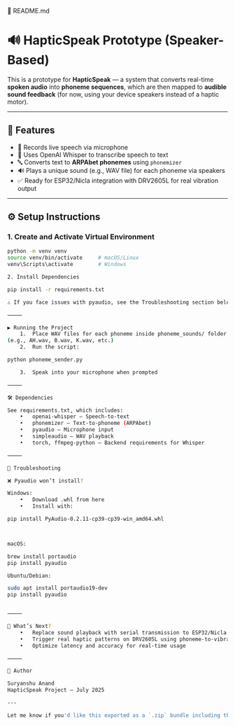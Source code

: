 📄 README.md

# 🔊 HapticSpeak Prototype (Speaker-Based)

This is a prototype for **HapticSpeak** — a system that converts real-time **spoken audio** into **phoneme sequences**, which are then mapped to **audible sound feedback** (for now, using your device speakers instead of a haptic motor).

---

## 🚀 Features

- 🎤 Records live speech via microphone
- 🧠 Uses OpenAI Whisper to transcribe speech to text
- 🔤 Converts text to **ARPAbet phonemes** using `phonemizer`
- 🔊 Plays a unique sound (e.g., WAV file) for each phoneme via speakers
- ✅ Ready for ESP32/Nicla integration with DRV2605L for real vibration output

---

## ⚙️ Setup Instructions

### 1. Create and Activate Virtual Environment

```bash
python -m venv venv
source venv/bin/activate     # macOS/Linux
venv\Scripts\activate        # Windows

2. Install Dependencies

pip install -r requirements.txt

⚠ If you face issues with pyaudio, see the Troubleshooting section below.

⸻

▶️ Running the Project
	1.	Place WAV files for each phoneme inside phoneme_sounds/ folder
(e.g., AH.wav, B.wav, K.wav, etc.)
	2.	Run the script:

python phoneme_sender.py

	3.	Speak into your microphone when prompted

⸻

🛠️ Dependencies

See requirements.txt, which includes:
	•	openai-whisper – Speech-to-text
	•	phonemizer – Text-to-phoneme (ARPAbet)
	•	pyaudio – Microphone input
	•	simpleaudio – WAV playback
	•	torch, ffmpeg-python – Backend requirements for Whisper

⸻

🧩 Troubleshooting

❌ Pyaudio won’t install?

Windows:
	•	Download .whl from here
	•	Install with:

pip install PyAudio‑0.2.11‑cp39‑cp39‑win_amd64.whl



macOS:

brew install portaudio
pip install pyaudio

Ubuntu/Debian:

sudo apt install portaudio19-dev
pip install pyaudio


⸻

🧠 What’s Next?
	•	Replace sound playback with serial transmission to ESP32/Nicla Voice
	•	Trigger real haptic patterns on DRV2605L using phoneme-to-vibration mapping
	•	Optimize latency and accuracy for real-time usage

⸻

👤 Author

Suryanshu Anand
HapticSpeak Project – July 2025

---

Let me know if you'd like this exported as a `.zip` bundle including the WAV generator or a GitHub-ready folder structure.
